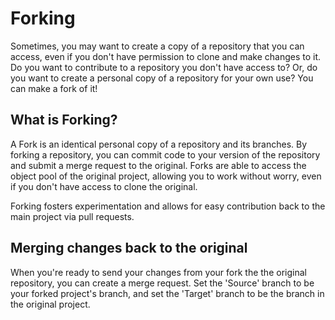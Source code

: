 # Forking  

Sometimes, you may want to create a copy of a repository that you can access, even if you don't have permission to clone and make changes to it. Do you want to contribute to a repository you don't have access to? Or, do you want to create a personal copy of a repository for your own use? You can make a fork of it!
&nbsp;

## What is Forking?

A Fork is an identical personal copy of a repository and its branches. By forking a repository, you can commit code to your version of the repository and submit a merge request to the original. Forks are able to access the object pool of the original project, allowing you to work without worry, even if you don't have access to clone the original.  

Forking fosters experimentation and allows for easy contribution back to the main project via pull requests.

## Merging changes back to the original
When you're ready to send your changes from your fork the the original repository, you can create a merge request. Set the 'Source' branch to be your forked project's branch, and set the 'Target' branch to be the branch in the original project.